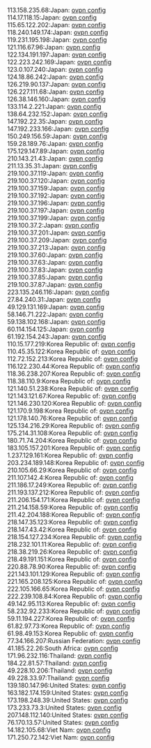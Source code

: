 113.158.235.68:Japan: [ovpn config](vpn/113_158_235_68.ovpn)  
114.17.118.15:Japan: [ovpn config](vpn/114_17_118_15.ovpn)  
115.65.122.202:Japan: [ovpn config](vpn/115_65_122_202.ovpn)  
118.240.149.174:Japan: [ovpn config](vpn/118_240_149_174.ovpn)  
119.231.195.198:Japan: [ovpn config](vpn/119_231_195_198.ovpn)  
121.116.67.96:Japan: [ovpn config](vpn/121_116_67_96.ovpn)  
122.134.191.197:Japan: [ovpn config](vpn/122_134_191_197.ovpn)  
122.223.242.169:Japan: [ovpn config](vpn/122_223_242_169.ovpn)  
123.0.107.240:Japan: [ovpn config](vpn/123_0_107_240.ovpn)  
124.18.86.242:Japan: [ovpn config](vpn/124_18_86_242.ovpn)  
126.219.90.137:Japan: [ovpn config](vpn/126_219_90_137.ovpn)  
126.227.111.68:Japan: [ovpn config](vpn/126_227_111_68.ovpn)  
126.38.146.160:Japan: [ovpn config](vpn/126_38_146_160.ovpn)  
133.114.2.221:Japan: [ovpn config](vpn/133_114_2_221.ovpn)  
138.64.232.152:Japan: [ovpn config](vpn/138_64_232_152.ovpn)  
147.192.22.35:Japan: [ovpn config](vpn/147_192_22_35.ovpn)  
147.192.233.166:Japan: [ovpn config](vpn/147_192_233_166.ovpn)  
150.249.156.59:Japan: [ovpn config](vpn/150_249_156_59.ovpn)  
159.28.189.76:Japan: [ovpn config](vpn/159_28_189_76.ovpn)  
175.129.147.89:Japan: [ovpn config](vpn/175_129_147_89.ovpn)  
210.143.21.43:Japan: [ovpn config](vpn/210_143_21_43.ovpn)  
211.13.35.31:Japan: [ovpn config](vpn/211_13_35_31.ovpn)  
219.100.37.119:Japan: [ovpn config](vpn/219_100_37_119.ovpn)  
219.100.37.120:Japan: [ovpn config](vpn/219_100_37_120.ovpn)  
219.100.37.159:Japan: [ovpn config](vpn/219_100_37_159.ovpn)  
219.100.37.192:Japan: [ovpn config](vpn/219_100_37_192.ovpn)  
219.100.37.196:Japan: [ovpn config](vpn/219_100_37_196.ovpn)  
219.100.37.197:Japan: [ovpn config](vpn/219_100_37_197.ovpn)  
219.100.37.199:Japan: [ovpn config](vpn/219_100_37_199.ovpn)  
219.100.37.2:Japan: [ovpn config](vpn/219_100_37_2.ovpn)  
219.100.37.201:Japan: [ovpn config](vpn/219_100_37_201.ovpn)  
219.100.37.209:Japan: [ovpn config](vpn/219_100_37_209.ovpn)  
219.100.37.213:Japan: [ovpn config](vpn/219_100_37_213.ovpn)  
219.100.37.60:Japan: [ovpn config](vpn/219_100_37_60.ovpn)  
219.100.37.63:Japan: [ovpn config](vpn/219_100_37_63.ovpn)  
219.100.37.83:Japan: [ovpn config](vpn/219_100_37_83.ovpn)  
219.100.37.85:Japan: [ovpn config](vpn/219_100_37_85.ovpn)  
219.100.37.87:Japan: [ovpn config](vpn/219_100_37_87.ovpn)  
223.135.246.116:Japan: [ovpn config](vpn/223_135_246_116.ovpn)  
27.84.240.31:Japan: [ovpn config](vpn/27_84_240_31.ovpn)  
49.129.131.169:Japan: [ovpn config](vpn/49_129_131_169.ovpn)  
58.146.71.222:Japan: [ovpn config](vpn/58_146_71_222.ovpn)  
59.138.102.168:Japan: [ovpn config](vpn/59_138_102_168.ovpn)  
60.114.154.125:Japan: [ovpn config](vpn/60_114_154_125.ovpn)  
61.192.154.243:Japan: [ovpn config](vpn/61_192_154_243.ovpn)  
110.15.177.219:Korea Republic of: [ovpn config](vpn/110_15_177_219.ovpn)  
110.45.35.122:Korea Republic of: [ovpn config](vpn/110_45_35_122.ovpn)  
112.72.152.213:Korea Republic of: [ovpn config](vpn/112_72_152_213.ovpn)  
116.122.230.44:Korea Republic of: [ovpn config](vpn/116_122_230_44.ovpn)  
118.36.238.207:Korea Republic of: [ovpn config](vpn/118_36_238_207.ovpn)  
118.38.110.9:Korea Republic of: [ovpn config](vpn/118_38_110_9.ovpn)  
121.140.51.238:Korea Republic of: [ovpn config](vpn/121_140_51_238.ovpn)  
121.143.121.67:Korea Republic of: [ovpn config](vpn/121_143_121_67.ovpn)  
121.146.230.120:Korea Republic of: [ovpn config](vpn/121_146_230_120.ovpn)  
121.170.9.198:Korea Republic of: [ovpn config](vpn/121_170_9_198.ovpn)  
121.178.140.76:Korea Republic of: [ovpn config](vpn/121_178_140_76.ovpn)  
125.134.216.29:Korea Republic of: [ovpn config](vpn/125_134_216_29.ovpn)  
175.214.31.108:Korea Republic of: [ovpn config](vpn/175_214_31_108.ovpn)  
180.71.74.204:Korea Republic of: [ovpn config](vpn/180_71_74_204.ovpn)  
183.105.157.201:Korea Republic of: [ovpn config](vpn/183_105_157_201.ovpn)  
1.237.129.161:Korea Republic of: [ovpn config](vpn/1_237_129_161.ovpn)  
203.234.189.148:Korea Republic of: [ovpn config](vpn/203_234_189_148.ovpn)  
210.105.66.29:Korea Republic of: [ovpn config](vpn/210_105_66_29.ovpn)  
211.107.142.4:Korea Republic of: [ovpn config](vpn/211_107_142_4.ovpn)  
211.186.17.249:Korea Republic of: [ovpn config](vpn/211_186_17_249.ovpn)  
211.193.137.212:Korea Republic of: [ovpn config](vpn/211_193_137_212.ovpn)  
211.206.154.171:Korea Republic of: [ovpn config](vpn/211_206_154_171.ovpn)  
211.214.158.59:Korea Republic of: [ovpn config](vpn/211_214_158_59.ovpn)  
211.42.204.188:Korea Republic of: [ovpn config](vpn/211_42_204_188.ovpn)  
218.147.35.123:Korea Republic of: [ovpn config](vpn/218_147_35_123.ovpn)  
218.147.43.42:Korea Republic of: [ovpn config](vpn/218_147_43_42.ovpn)  
218.154.127.234:Korea Republic of: [ovpn config](vpn/218_154_127_234.ovpn)  
218.232.101.11:Korea Republic of: [ovpn config](vpn/218_232_101_11.ovpn)  
218.38.219.26:Korea Republic of: [ovpn config](vpn/218_38_219_26.ovpn)  
218.49.191.151:Korea Republic of: [ovpn config](vpn/218_49_191_151.ovpn)  
220.88.78.90:Korea Republic of: [ovpn config](vpn/220_88_78_90.ovpn)  
221.143.101.129:Korea Republic of: [ovpn config](vpn/221_143_101_129.ovpn)  
221.165.208.125:Korea Republic of: [ovpn config](vpn/221_165_208_125.ovpn)  
222.105.166.65:Korea Republic of: [ovpn config](vpn/222_105_166_65.ovpn)  
222.239.108.84:Korea Republic of: [ovpn config](vpn/222_239_108_84.ovpn)  
49.142.95.113:Korea Republic of: [ovpn config](vpn/49_142_95_113.ovpn)  
58.232.92.233:Korea Republic of: [ovpn config](vpn/58_232_92_233.ovpn)  
59.11.194.227:Korea Republic of: [ovpn config](vpn/59_11_194_227.ovpn)  
61.82.97.73:Korea Republic of: [ovpn config](vpn/61_82_97_73.ovpn)  
61.98.49.153:Korea Republic of: [ovpn config](vpn/61_98_49_153.ovpn)  
77.34.166.207:Russian Federation: [ovpn config](vpn/77_34_166_207.ovpn)  
41.185.22.26:South Africa: [ovpn config](vpn/41_185_22_26.ovpn)  
171.96.232.116:Thailand: [ovpn config](vpn/171_96_232_116.ovpn)  
184.22.81.57:Thailand: [ovpn config](vpn/184_22_81_57.ovpn)  
49.228.10.206:Thailand: [ovpn config](vpn/49_228_10_206.ovpn)  
49.228.33.97:Thailand: [ovpn config](vpn/49_228_33_97.ovpn)  
139.180.147.96:United States: [ovpn config](vpn/139_180_147_96.ovpn)  
163.182.174.159:United States: [ovpn config](vpn/163_182_174_159.ovpn)  
173.198.248.39:United States: [ovpn config](vpn/173_198_248_39.ovpn)  
173.233.73.3:United States: [ovpn config](vpn/173_233_73_3.ovpn)  
207.148.112.140:United States: [ovpn config](vpn/207_148_112_140.ovpn)  
76.170.13.57:United States: [ovpn config](vpn/76_170_13_57.ovpn)  
14.182.105.68:Viet Nam: [ovpn config](vpn/14_182_105_68.ovpn)  
171.250.72.142:Viet Nam: [ovpn config](vpn/171_250_72_142.ovpn)  
